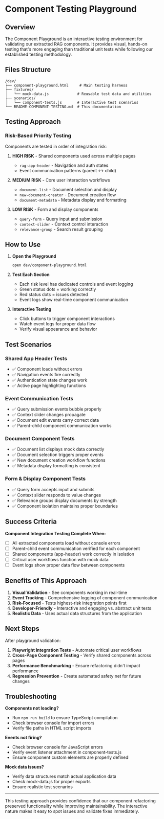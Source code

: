 # Component Testing Playground

## Overview

The Component Playground is an interactive testing environment for validating our extracted RAG components. It provides visual, hands-on testing that's more engaging than traditional unit tests while following our established testing methodology.

## Files Structure

```
/dev/
├── component-playground.html     # Main testing harness
├── fixtures/
│   └── mock-data.js             # Reusable test data and utilities
├── scenarios/
│   └── component-tests.js       # Interactive test scenarios
└── README-COMPONENT-TESTING.md  # This documentation
```

## Testing Approach

### Risk-Based Priority Testing

Components are tested in order of integration risk:

1. **HIGH RISK** - Shared components used across multiple pages
   - `rag-app-header` - Navigation and auth states
   - Event communication patterns (parent ↔ child)

2. **MEDIUM RISK** - Core user interaction workflows  
   - `document-list` - Document selection and display
   - `new-document-creator` - Document creation flow
   - `document-metadata` - Metadata display and formatting

3. **LOW RISK** - Form and display components
   - `query-form` - Query input and submission
   - `context-slider` - Context control interaction
   - `relevance-group` - Search result grouping

## How to Use

1. **Open the Playground**
   ```bash
   open dev/component-playground.html
   ```

2. **Test Each Section**
   - Each risk level has dedicated controls and event logging
   - Green status dots = working correctly
   - Red status dots = issues detected
   - Event logs show real-time component communication

3. **Interactive Testing**
   - Click buttons to trigger component interactions
   - Watch event logs for proper data flow
   - Verify visual appearance and behavior

## Test Scenarios

### Shared App Header Tests
- ✅ Component loads without errors
- ✅ Navigation events fire correctly
- ✅ Authentication state changes work
- ✅ Active page highlighting functions

### Event Communication Tests  
- ✅ Query submission events bubble properly
- ✅ Context slider changes propagate
- ✅ Document edit events carry correct data
- ✅ Parent-child component communication works

### Document Component Tests
- ✅ Document list displays mock data correctly
- ✅ Document selection triggers proper events
- ✅ New document creation workflow functions
- ✅ Metadata display formatting is consistent

### Form & Display Component Tests
- ✅ Query form accepts input and submits
- ✅ Context slider responds to value changes
- ✅ Relevance groups display documents by strength
- ✅ Component isolation maintains proper boundaries

## Success Criteria

**Component Integration Testing Complete When:**
- [ ] All extracted components load without console errors
- [ ] Parent-child event communication verified for each component  
- [ ] Shared components (app-header) work correctly in isolation
- [ ] Critical user workflows function with mock data
- [ ] Event logs show proper data flow between components

## Benefits of This Approach

1. **Visual Validation** - See components working in real-time
2. **Event Tracking** - Comprehensive logging of component communication
3. **Risk-Focused** - Tests highest-risk integration points first  
4. **Developer-Friendly** - Interactive and engaging vs. abstract unit tests
5. **Realistic Data** - Uses actual data structures from the application

## Next Steps

After playground validation:

1. **Playwright Integration Tests** - Automate critical user workflows
2. **Cross-Page Component Testing** - Verify shared components across pages
3. **Performance Benchmarking** - Ensure refactoring didn't impact performance
4. **Regression Prevention** - Create automated safety net for future changes

## Troubleshooting

**Components not loading?**
- Run `npm run build` to ensure TypeScript compilation
- Check browser console for import errors
- Verify file paths in HTML script imports

**Events not firing?**
- Check browser console for JavaScript errors
- Verify event listener attachment in component-tests.js
- Ensure component custom elements are properly defined

**Mock data issues?**
- Verify data structures match actual application data
- Check mock-data.js for proper exports
- Ensure realistic test scenarios

---

This testing approach provides confidence that our component refactoring preserved functionality while improving maintainability. The interactive nature makes it easy to spot issues and validate fixes immediately.